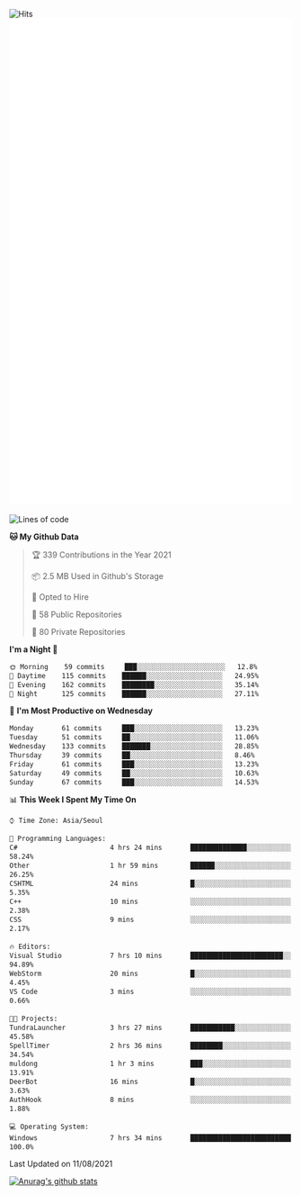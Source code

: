 ![Hits](https://hits.seeyoufarm.com/api/count/incr/badge.svg?url=https%3A%2F%2Fgithub.com%2Fkokose1234&count_bg=%2379C83D&title_bg=%23555555&icon=apple.svg&icon_color=%23E7E7E7&title=hits&edge_flat=false)
<br/>
![Metrics](https://github.com/kokose1234/kokose1234/blob/main/github-metrics.svg)

<!--START_SECTION:waka-->
![Lines of code](https://img.shields.io/badge/From%20Hello%20World%20I%27ve%20Written-12.5%20million%20lines%20of%20code-blue)

**🐱 My Github Data** 

> 🏆 339 Contributions in the Year 2021
 > 
> 📦 2.5 MB Used in Github's Storage 
 > 
> 💼 Opted to Hire
 > 
> 📜 58 Public Repositories 
 > 
> 🔑 80 Private Repositories  
 > 
**I'm a Night 🦉** 

```text
🌞 Morning    59 commits     ███░░░░░░░░░░░░░░░░░░░░░░   12.8% 
🌆 Daytime    115 commits    ██████░░░░░░░░░░░░░░░░░░░   24.95% 
🌃 Evening    162 commits    ████████░░░░░░░░░░░░░░░░░   35.14% 
🌙 Night      125 commits    ██████░░░░░░░░░░░░░░░░░░░   27.11%

```
📅 **I'm Most Productive on Wednesday** 

```text
Monday       61 commits     ███░░░░░░░░░░░░░░░░░░░░░░   13.23% 
Tuesday      51 commits     ██░░░░░░░░░░░░░░░░░░░░░░░   11.06% 
Wednesday    133 commits    ███████░░░░░░░░░░░░░░░░░░   28.85% 
Thursday     39 commits     ██░░░░░░░░░░░░░░░░░░░░░░░   8.46% 
Friday       61 commits     ███░░░░░░░░░░░░░░░░░░░░░░   13.23% 
Saturday     49 commits     ██░░░░░░░░░░░░░░░░░░░░░░░   10.63% 
Sunday       67 commits     ███░░░░░░░░░░░░░░░░░░░░░░   14.53%

```


📊 **This Week I Spent My Time On** 

```text
⌚︎ Time Zone: Asia/Seoul

💬 Programming Languages: 
C#                       4 hrs 24 mins       ██████████████░░░░░░░░░░░   58.24% 
Other                    1 hr 59 mins        ██████░░░░░░░░░░░░░░░░░░░   26.25% 
CSHTML                   24 mins             █░░░░░░░░░░░░░░░░░░░░░░░░   5.35% 
C++                      10 mins             ░░░░░░░░░░░░░░░░░░░░░░░░░   2.38% 
CSS                      9 mins              ░░░░░░░░░░░░░░░░░░░░░░░░░   2.17%

🔥 Editors: 
Visual Studio            7 hrs 10 mins       ███████████████████████░░   94.89% 
WebStorm                 20 mins             █░░░░░░░░░░░░░░░░░░░░░░░░   4.45% 
VS Code                  3 mins              ░░░░░░░░░░░░░░░░░░░░░░░░░   0.66%

🐱‍💻 Projects: 
TundraLauncher           3 hrs 27 mins       ███████████░░░░░░░░░░░░░░   45.58% 
SpellTimer               2 hrs 36 mins       ████████░░░░░░░░░░░░░░░░░   34.54% 
muldong                  1 hr 3 mins         ███░░░░░░░░░░░░░░░░░░░░░░   13.91% 
DeerBot                  16 mins             █░░░░░░░░░░░░░░░░░░░░░░░░   3.63% 
AuthHook                 8 mins              ░░░░░░░░░░░░░░░░░░░░░░░░░   1.88%

💻 Operating System: 
Windows                  7 hrs 34 mins       █████████████████████████   100.0%

```


 Last Updated on 11/08/2021
<!--END_SECTION:waka-->

[![Anurag's github stats](https://github-readme-stats.vercel.app/api?username=kokose1234&theme=dracula)](https://github.com/anuraghazra/github-readme-stats)



	
